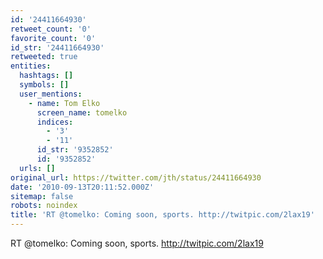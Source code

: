 ```yaml
---
id: '24411664930'
retweet_count: '0'
favorite_count: '0'
id_str: '24411664930'
retweeted: true
entities:
  hashtags: []
  symbols: []
  user_mentions:
    - name: Tom Elko
      screen_name: tomelko
      indices:
        - '3'
        - '11'
      id_str: '9352852'
      id: '9352852'
  urls: []
original_url: https://twitter.com/jth/status/24411664930
date: '2010-09-13T20:11:52.000Z'
sitemap: false
robots: noindex
title: 'RT @tomelko: Coming soon, sports. http://twitpic.com/2lax19'
---
```


RT @tomelko: Coming soon, sports. http://twitpic.com/2lax19